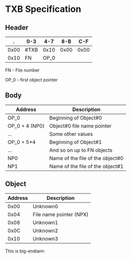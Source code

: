 # TXB Specification

## Header

.    | 0-3  | 4-7  | 8-B  | C-F
---- | ---- | ---- | ---- | ----
0x00 | #TXB | 0x10 | 0x00 | 0x00
0x10 |  FN  | OP_0 |      |     

FN - File number

OP_0 - first object pointer

## Body

Address | Description
------- | ---------------------
  OP_0  | Beginning of Object#0
OP_0 + 4 (NP0)| Object#0 file name pointer
   ...  | Some other values
OP_0 + 5*4 | Beginning of Object#1
   ...  | And so on up to FN objects
   NP0  | Name of the file of the object#0
   NP1  | Name of the file of the object#1

## Object

Address | Description
------- | ---------------------
  0x00  | Unknown0
  0x04  | File name pointer (NPX)
  0x08  | Unknown1
  0x0C  | Unknown2
  0x10  | Unknown3

This is big-endiann

